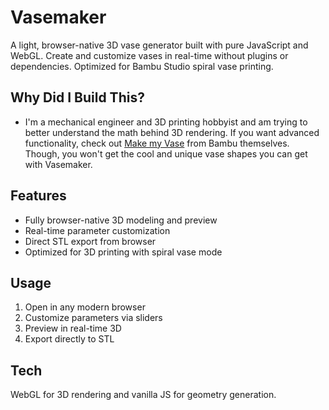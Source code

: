# Vasemaker

A light, browser-native 3D vase generator built with pure JavaScript and WebGL. Create and customize vases in real-time without plugins or dependencies. Optimized for Bambu Studio spiral vase printing.

## Why Did I Build This?

- I'm a mechanical engineer and 3D printing hobbyist and am trying to better understand the math behind 3D rendering. If you want advanced functionality, check out [Make my Vase](https://makerworld.com/en/makerlab/makeMyVase) from Bambu themselves. Though, you won't get the cool and unique vase shapes you can get with Vasemaker.

## Features
- Fully browser-native 3D modeling and preview
- Real-time parameter customization
- Direct STL export from browser
- Optimized for 3D printing with spiral vase mode

## Usage
1. Open in any modern browser 
2. Customize parameters via sliders
3. Preview in real-time 3D
4. Export directly to STL

## Tech
WebGL for 3D rendering and vanilla JS for geometry generation.
